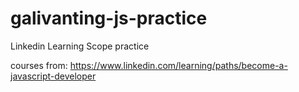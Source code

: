 # galivanting-js-practice
Linkedin Learning Scope practice

courses from: https://www.linkedin.com/learning/paths/become-a-javascript-developer
